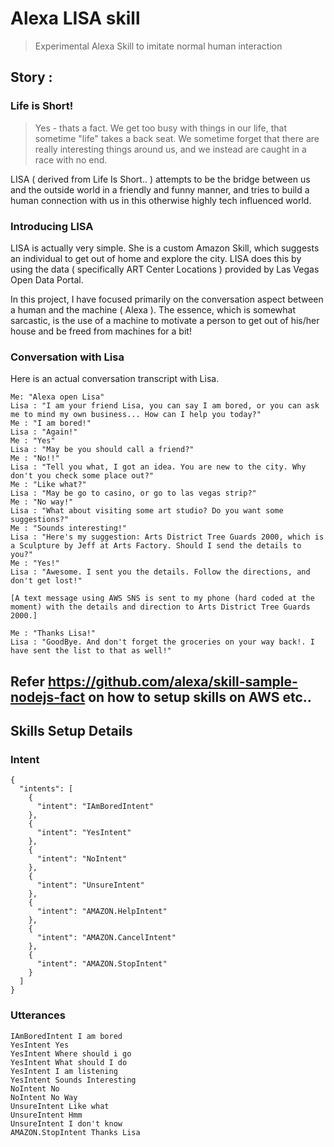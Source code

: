 # Alexa LISA skill
> Experimental Alexa Skill to imitate normal human interaction
## Story :
### Life is Short!
> Yes - thats a fact. We get too busy with things in our life, that sometime "life" takes a back seat. We sometime forget that there are really interesting things around us, and we instead are caught in a race with no end.

LISA ( derived from Life Is Short.. ) attempts to be the bridge between us and the outside world in a friendly and funny manner, and tries to build a human connection with us in this otherwise highly tech influenced world.

### Introducing LISA
LISA is actually very simple. She is a custom Amazon Skill, which suggests an individual to get out of home and explore the city. LISA does this by using the data ( specifically ART Center Locations ) provided by Las Vegas Open Data Portal.

In this project, I have focused primarily on the conversation aspect between a human and the machine ( Alexa ). The essence, which is somewhat sarcastic, is the use of a machine to motivate a person to get out of his/her house and be freed from machines for a bit!

### Conversation with Lisa
Here is an actual conversation transcript with Lisa.
```
Me: "Alexa open Lisa"
Lisa : "I am your friend Lisa, you can say I am bored, or you can ask me to mind my own business... How can I help you today?"
Me : "I am bored!"
Lisa : "Again!"
Me : "Yes"
Lisa : "May be you should call a friend?"
Me : "No!!"
Lisa : "Tell you what, I got an idea. You are new to the city. Why don't you check some place out?"
Me : "Like what?"
Lisa : "May be go to casino, or go to las vegas strip?"
Me : "No way!"
Lisa : "What about visiting some art studio? Do you want some suggestions?"
Me : "Sounds interesting!"
Lisa : "Here's my suggestion: Arts District Tree Guards 2000, which is a Sculpture by Jeff at Arts Factory. Should I send the details to you?"
Me : "Yes!"
Lisa : "Awesome. I sent you the details. Follow the directions, and don't get lost!"

[A text message using AWS SNS is sent to my phone (hard coded at the moment) with the details and direction to Arts District Tree Guards 2000.]

Me : "Thanks Lisa!"
Lisa : "GoodBye. And don't forget the groceries on your way back!. I have sent the list to that as well!"
```

## Refer https://github.com/alexa/skill-sample-nodejs-fact on how to setup skills on AWS etc..

## Skills Setup Details
### Intent
```
{
  "intents": [
    {
      "intent": "IAmBoredIntent"
    },
    {
      "intent": "YesIntent"
    },
    {
      "intent": "NoIntent"
    },
    {
      "intent": "UnsureIntent"
    },
    {
      "intent": "AMAZON.HelpIntent"
    },
    {
      "intent": "AMAZON.CancelIntent"
    },
    {
      "intent": "AMAZON.StopIntent"
    }
  ]
}
```

### Utterances
```
IAmBoredIntent I am bored
YesIntent Yes
YesIntent Where should i go
YesIntent What should I do
YesIntent I am listening
YesIntent Sounds Interesting
NoIntent No
NoIntent No Way
UnsureIntent Like what
UnsureIntent Hmm
UnsureIntent I don't know
AMAZON.StopIntent Thanks Lisa
```
